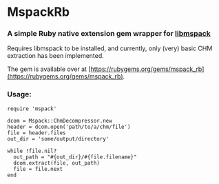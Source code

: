 # MspackRb

### A simple Ruby native extension gem wrapper for [libmspack](https://www.cabextract.org.uk/libmspack/)

Requires libmspack to be installed, and currently, only (very) basic CHM 
extraction has been implemented.

The gem is available over at [https://rubygems.org/gems/mspack_rb](https://rubygems.org/gems/mspack_rb).

### Usage:
    require 'mspack'

    dcom = Mspack::ChmDecompressor.new
    header = dcom.open('path/to/a/chm/file')
    file = header.files
    out_dir = 'some/output/directory'

    while !file.nil?
      out_path = "#{out_dir}/#{file.filename}"
      dcom.extract(file, out_path)
      file = file.next
    end
